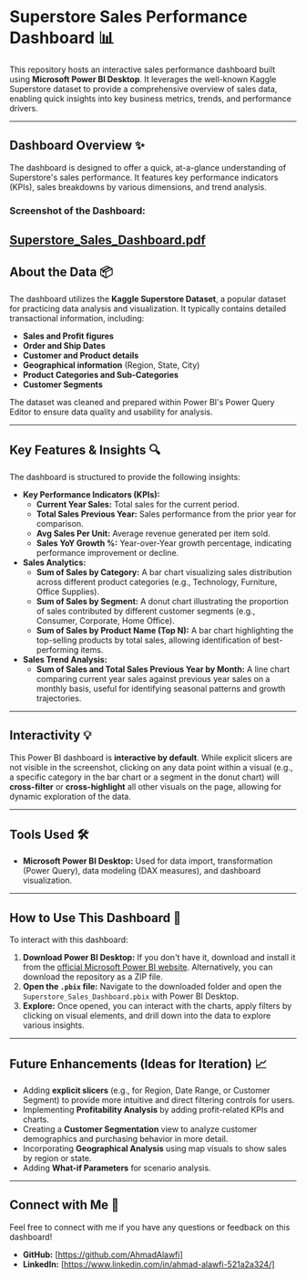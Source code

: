 # Superstore Sales Performance Dashboard 📊

This repository hosts an interactive sales performance dashboard built using **Microsoft Power BI Desktop**. It leverages the well-known Kaggle Superstore dataset to provide a comprehensive overview of sales data, enabling quick insights into key business metrics, trends, and performance drivers.

---

## Dashboard Overview ✨

The dashboard is designed to offer a quick, at-a-glance understanding of Superstore's sales performance. It features key performance indicators (KPIs), sales breakdowns by various dimensions, and trend analysis.

### Screenshot of the Dashboard:

[Superstore_Sales_Dashboard.pdf](https://github.com/user-attachments/files/21664210/Superstore_Sales_Dashboard.pdf)
---


## About the Data 📦

The dashboard utilizes the **Kaggle Superstore Dataset**, a popular dataset for practicing data analysis and visualization. It typically contains detailed transactional information, including:

* **Sales and Profit figures**
* **Order and Ship Dates**
* **Customer and Product details**
* **Geographical information** (Region, State, City)
* **Product Categories and Sub-Categories**
* **Customer Segments**

The dataset was cleaned and prepared within Power BI's Power Query Editor to ensure data quality and usability for analysis.

---

## Key Features & Insights 🔍

The dashboard is structured to provide the following insights:

* **Key Performance Indicators (KPIs):**
    * **Current Year Sales:** Total sales for the current period.
    * **Total Sales Previous Year:** Sales performance from the prior year for comparison.
    * **Avg Sales Per Unit:** Average revenue generated per item sold.
    * **Sales YoY Growth %:** Year-over-Year growth percentage, indicating performance improvement or decline.
* **Sales Analytics:**
    * **Sum of Sales by Category:** A bar chart visualizing sales distribution across different product categories (e.g., Technology, Furniture, Office Supplies).
    * **Sum of Sales by Segment:** A donut chart illustrating the proportion of sales contributed by different customer segments (e.g., Consumer, Corporate, Home Office).
    * **Sum of Sales by Product Name (Top N):** A bar chart highlighting the top-selling products by total sales, allowing identification of best-performing items.
* **Sales Trend Analysis:**
    * **Sum of Sales and Total Sales Previous Year by Month:** A line chart comparing current year sales against previous year sales on a monthly basis, useful for identifying seasonal patterns and growth trajectories.

---

## Interactivity 💡

This Power BI dashboard is **interactive by default**. While explicit slicers are not visible in the screenshot, clicking on any data point within a visual (e.g., a specific category in the bar chart or a segment in the donut chart) will **cross-filter** or **cross-highlight** all other visuals on the page, allowing for dynamic exploration of the data.

---

## Tools Used 🛠️

* **Microsoft Power BI Desktop:** Used for data import, transformation (Power Query), data modeling (DAX measures), and dashboard visualization.

---

## How to Use This Dashboard 🚀

To interact with this dashboard:

1.  **Download Power BI Desktop:** If you don't have it, download and install it from the [official Microsoft Power BI website](https://powerbi.microsoft.com/desktop/).
    Alternatively, you can download the repository as a ZIP file.
2.  **Open the `.pbix` file:** Navigate to the downloaded folder and open the `Superstore_Sales_Dashboard.pbix` with Power BI Desktop.
3.  **Explore:** Once opened, you can interact with the charts, apply filters by clicking on visual elements, and drill down into the data to explore various insights.

---

## Future Enhancements (Ideas for Iteration) 📈

* Adding **explicit slicers** (e.g., for Region, Date Range, or Customer Segment) to provide more intuitive and direct filtering controls for users.
* Implementing **Profitability Analysis** by adding profit-related KPIs and charts.
* Creating a **Customer Segmentation** view to analyze customer demographics and purchasing behavior in more detail.
* Incorporating **Geographical Analysis** using map visuals to show sales by region or state.
* Adding **What-if Parameters** for scenario analysis.

---

## Connect with Me 👋

Feel free to connect with me if you have any questions or feedback on this dashboard!

* **GitHub:** [https://github.com/AhmadAlawfi]
* **LinkedIn:** [https://www.linkedin.com/in/ahmad-alawfi-521a2a324/]
